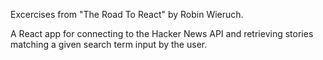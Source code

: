 Excercises from "The Road To React" by Robin Wieruch.

A React app for connecting to the Hacker News API and retrieving stories
matching a given search term input by the user.